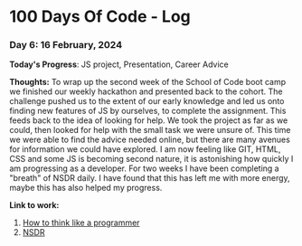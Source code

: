 # 100 Days Of Code - Log

### Day 6: 16 February, 2024 

**Today's Progress**: JS project, Presentation, Career Advice

**Thoughts:** To wrap up the second week of the School of Code boot camp we finished our weekly hackathon and presented back to the cohort. The challenge pushed us to the extent of our early knowledge and led us onto finding new features of JS by ourselves, to complete the assignment. This feeds back to the idea of looking for help. We took the project as far as we could, then looked for help with the small task we were unsure of. This time we were able to find the advice needed online, but there are many avenues for information we could have explored. I am now feeling like GIT, HTML, CSS and some JS is becoming second nature, it is astonishing how quickly I am progressing as a developer. For two weeks I have been completing a "breath" of NSDR daily. I have found that this has left me with more energy, maybe this has also helped my progress.

**Link to work:** 
1. [How to think like a programmer](https://www.youtube.com/watch?v=azcrPFhaY9k)
2. [NSDR](https://www.youtube.com/watch?v=AKGrmY8OSHM)